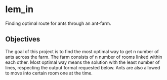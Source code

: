 # lem_in
Finding optimal route for ants through an ant-farm.

## Objectives
The goal of this project is to find the most optimal 
way to get n number of ants across the farm. The farm 
consists of n number of rooms linked within each other. 
Most optimal way means the solution with the least number 
of lines, respecting the output format requested below.
Ants are also allowed to move into certain room one at the time.
